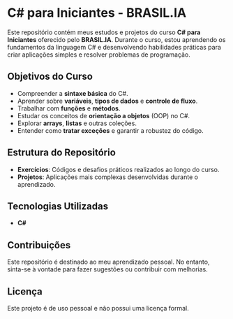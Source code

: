 # C# para Iniciantes - BRASIL.IA

Este repositório contém meus estudos e projetos do curso **C# para Iniciantes** oferecido pelo **BRASIL.IA**. Durante o curso, estou aprendendo os fundamentos da linguagem C# e desenvolvendo habilidades práticas para criar aplicações simples e resolver problemas de programação.

## Objetivos do Curso

<ul>
  <li>Compreender a <strong>sintaxe básica</strong> do C#.</li>
  <li>Aprender sobre <strong>variáveis</strong>, <strong>tipos de dados</strong> e <strong>controle de fluxo</strong>.</li>
  <li>Trabalhar com <strong>funções</strong> e <strong>métodos</strong>.</li>
  <li>Estudar os conceitos de <strong>orientação a objetos</strong> (OOP) no C#.</li>
  <li>Explorar <strong>arrays</strong>, <strong>listas</strong> e outras coleções.</li>
  <li>Entender como <strong>tratar exceções</strong> e garantir a robustez do código.</li>
</ul>

## Estrutura do Repositório

<ul>
  <li><strong>Exercícios</strong>: Códigos e desafios práticos realizados ao longo do curso.</li>
  <li><strong>Projetos</strong>: Aplicações mais complexas desenvolvidas durante o aprendizado.</li>
</ul>

## Tecnologias Utilizadas

<ul>
  <li><strong>C#</strong></li>
</ul>

## Contribuições

Este repositório é destinado ao meu aprendizado pessoal. No entanto, sinta-se à vontade para fazer sugestões ou contribuir com melhorias.

## Licença

Este projeto é de uso pessoal e não possui uma licença formal.
